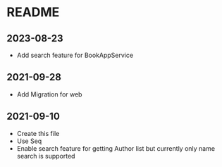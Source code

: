 ﻿# README

## 2023-08-23

- Add search feature for BookAppService

## 2021-09-28
- Add Migration for web

## 2021-09-10
- Create this file
- Use Seq
- Enable search feature for getting Author list but currently only name search is supported